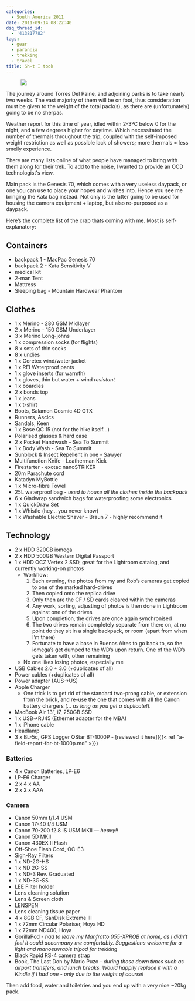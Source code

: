 ```yaml
---
categories:
  - South America 2011
date: 2011-09-14 08:22:40
dsq_thread_id:
  - '413817782'
tags:
  - gear
  - paranoia
  - trekking
  - travel
title: Sh-t I took
---
```


<figure>
  <img src="/images/2011/09/DSCN0369.jpg">
</figure>

The journey around Torres Del Paine, and adjoining parks is to take nearly two weeks. The vast majority of them will be on foot, thus consideration must be given to the weight of the total pack(s), as there are (unfortunately) going to be no sherpas.

Weather report for this time of year, idled within 2-3ºC below 0 for the night, and a few degrees higher for daytime. Which necessitated the number of thermals throughout the trip, coupled with the self-imposed weight restriction as well as possible lack of showers; more thermals = less smelly experience.

There are many lists online of what people have managed to bring with them along for their trek. To add to the noise, I wanted to provide an OCD technologist's view.

Main pack is the Genesis 70, which comes with a very useless daypack, or one you can use to place your hopes and wishes into. Hence you see me bringing the Kata bag instead. Not only is the latter going to be used for housing the camera equipment + laptop, but also re-purposed as a daypack.

Here’s the complete list of the crap thats coming with me. Most is self-explanatory:

## Containers

  * backpack 1 - MacPac Genesis 70
  * backpack 2 - Kata Sensitivity V
  * medical kit
  * 2-man Tent
  * Mattress
  * Sleeping bag - Mountain Hardwear Phantom

## Clothes

  * 1 x Merino - 280 GSM Midlayer
  * 2 x Merino - 150 GSM Underlayer
  * 3 x Merino Long-johns
  * 1 x compression socks (for flights)
  * 8 x sets of thin socks
  * 8 x undies
  * 1 x Goretex wind/water jacket
  * 1 x REI Waterproof pants
  * 1 x glove inserts (for warmth)
  * 1 x gloves, thin but water + wind _resistant_
  * 1 x boardies
  * 2 x bonds top
  * 1 x jeans
  * 1 x t-shirt
  * Boots, Salamon Cosmic 4D GTX
  * Runners, Ascics
  * Sandals, Keen
  * 1 x Bose QC 15 (not for the hike itself…)
  * Polarised glasses & hard case
  * 2 x Pocket Handwash - Sea To Summit
  * 1 x Body Wash - Sea To Summit
  * Sunblock & Insect Repellent in one - Sawyer
  * Multifunction Knife - Leatherman Kick
  * Firestarter - exotac nanoSTRIKER
  * 20m Parachute cord
  * Katadyn MyBottle
  * 1 x Micro-fibre Towel
  * 25L waterproof bag - _used to house all the clothes inside the backpack_
  * 6 x Gladwrap sandwich bags for waterproofing some electronics
  * 1 x QuickDraw Set
  * 1 x Whistle (hey… you never know)
  * 1 x Washable Electric Shaver - Braun 7 - highly recommend it

## Technology
  * 2 x HDD 320GB iomega
  * 2 x HDD 500GB Western Digital Passport
  * 1 x HDD OCZ Vertex 2 SSD, great for the Lightroom catalog, and currently working-on photos 
      * Workflow: 
          1. Each evening, the photos from my and Rob’s cameras get copied to one of the marked hard-drives
          2. Then copied onto the replica drive
          3. Only then are the CF / SD cards cleared within the cameras
          4. Any work, sorting, adjusting of photos is then done in Lightroom against one of the drives
          5. Upon completion, the drives are once again synchronised
          6. The two drives remain completely separate from there on, at no point do they sit in a single backpack, or room (apart from when I’m there)
          7. Fortunate to have a base in Buenos Aires to go back to, so the iomega’s get dumped to the WD’s upon return. One of the WD’s gets taken with, other remaining
      * No one likes losing photos, especially me
  * USB Cables 2.0 + 3.0 (+duplicates of all)
  * Power cables (+duplicates of all)
  * Power adapter (AUS->US)
  * Apple Charger 
      * One trick is to get rid of the standard two-prong cable, or extension from the brick, and re-use the one that comes with all the Canon battery chargers (_… as long as you get a duplicate!_).
  * MacBook Air 13”, i7, 250GB SSD
  * 1 x USB->RJ45 (Ethernet adapter for the MBA)
  * 1 x iPhone cable
  * Headlamp
  * 3 x BL-5c, GPS Logger QStar BT-1000P - [reviewed it here]({{< ref "a-field-report-for-bt-1000p.md" >}})
  
### Batteries
  * 4 x Canon Batteries, LP-E6
  * LP-E6 Charger
  * 2 x 4 x AA
  * 2 x 2 x AAA

### Camera
  * Canon 50mm f/1.4 USM
  * Canon 17-40 f/4 USM
  * Canon 70-200 f2.8 IS USM MKII &#8212; _heavy!!_
  * Canon 5D MKII
  * Canon 430EX II Flash
  * Off-Shoe Flash Cord, OC-E3
  * Sigh-Ray Filters
  * 1 x ND-2G-HS
  * 1 x ND 2G-SS
  * 1 x ND-3 Rev. Graduated
  * 1 x ND-3G-SS
  * LEE Filter holder
  * Lens cleaning solution
  * Lens & Screen cloth
  * LENSPEN
  * Lens cleaning tissue paper
  * 4 x 8GB CF, SanDisk Extreme III
  * 1 x 72mm Circular Polariser, Hoya HD
  * 1 x 72mm ND400, Hoya
  * GorillaPod - _had to leave my Manfrotto 055-XPROB at home, as I didn’t feel it could accompany me comfortably. Suggestions welcome for a light and manoeuvrable tripod for trekking_
  * Black Rapid RS-4 camera strap
  * Book, The Last Don by Mario Puzo - _during those down times such as airport transfers, and lunch breaks. Would happily replace it with a Kindle if I had one - only due to the weight of course!_

Then add food, water and toiletries and you end up with a very nice ~20kg pack.